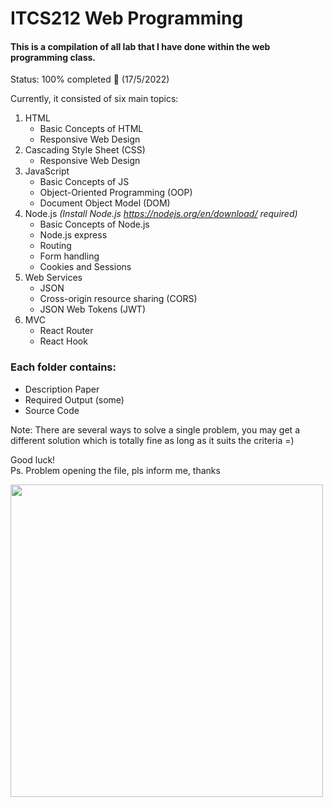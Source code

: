 # ITCS212 Web Programming

#### This is a compilation of all lab that I have done within the web programming class.

Status: 100% completed 🥇 (17/5/2022)

Currently, it consisted of six main topics:
1. HTML
    - Basic Concepts of HTML
    - Responsive Web Design
2. Cascading Style Sheet (CSS)
    - Responsive Web Design
3. JavaScript
    - Basic Concepts of JS
    - Object-Oriented Programming (OOP)
    - Document Object Model (DOM)
5. Node.js *(Install Node.js https://nodejs.org/en/download/ required)*
    - Basic Concepts of Node.js
    - Node.js express
    - Routing
    - Form handling
    - Cookies and Sessions   
7. Web Services
    - JSON
    - Cross-origin resource sharing (CORS)
    - JSON Web Tokens (JWT)
8. MVC
    - React Router
    - React Hook

### Each folder contains:
- Description Paper
- Required Output (some)
- Source Code

Note: There are several ways to solve a single problem,
you may get a different solution which is totally fine as long as it suits the criteria =)

Good luck!  
Ps. Problem opening the file, pls inform me, thanks

<img width=500 src="https://sportshub.cbsistatic.com/i/2022/05/16/3eee5cbd-0e19-48fd-a094-500cfe42c931/spy-x-family-anya-heh-anime.jpg">

